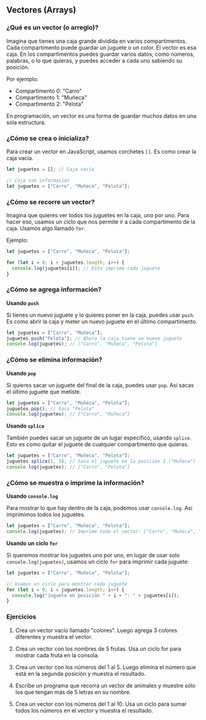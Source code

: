 ## Vectores (Arrays)

### ¿Qué es un vector (o arreglo)?
Imagina que tienes una caja grande dividida en varios compartimentos. Cada compartimento puede guardar un juguete o un color. El vector es esa caja. En los compartimentos puedes guardar varios datos, como números, palabras, o lo que quieras, y puedes acceder a cada uno sabiendo su posición.

Por ejemplo:
- Compartimento 0: "Carro"
- Compartimento 1: "Muñeca"
- Compartimento 2: "Pelota"

En programación, un vector es una forma de guardar muchos datos en una sola estructura.

### ¿Cómo se crea o inicializa?
Para crear un vector en JavaScript, usamos corchetes `[]`. Es como crear la caja vacía.

```javascript
let juguetes = []; // Caja vacía

// Caja con información
let juguetes = ["Carro", "Muñeca", "Pelota"];
```

### ¿Cómo se recorre un vector?
Imagina que quieres ver todos los juguetes en la caja, uno por uno. Para hacer eso, usamos un ciclo que nos permite ir a cada compartimento de la caja. Usamos algo llamado `for`.

Ejemplo:

```javascript
let juguetes = ["Carro", "Muñeca", "Pelota"];

for (let i = 0; i < juguetes.length; i++) {
  console.log(juguetes[i]); // Esto imprime cada juguete
}
```

### ¿Cómo se agrega información?

**Usando `push`**

Si tienes un nuevo juguete y lo quieres poner en la caja, puedes usar `push`. Es como abrir la caja y meter un nuevo juguete en el último compartimento.

```javascript
let juguetes = ["Carro", "Muñeca"];
juguetes.push("Pelota"); // Ahora la caja tiene un nuevo juguete
console.log(juguetes); // ["Carro", "Muñeca", "Pelota"]
```

### ¿Cómo se elimina información?

**Usando `pop`**

Si quieres sacar un juguete del final de la caja, puedes usar `pop`. Así sacas el último juguete que metiste.

```javascript
let juguetes = ["Carro", "Muñeca", "Pelota"];
juguetes.pop(); // Saca "Pelota"
console.log(juguetes); // ["Carro", "Muñeca"]
```

**Usando `splice`**

También puedes sacar un juguete de un lugar específico, usando `splice`. Esto es como quitar el juguete de cualquier compartimento que quieras.

```javascript
let juguetes = ["Carro", "Muñeca", "Pelota"];
juguetes.splice(1, 1); // Saca el juguete en la posición 1 ("Muñeca")
console.log(juguetes); // ["Carro", "Pelota"]
```

### ¿Cómo se muestra o imprime la información?

**Usando `console.log`**

Para mostrar lo que hay dentro de la caja, podemos usar `console.log`. Así imprimimos todos los juguetes.

```javascript
let juguetes = ["Carro", "Muñeca", "Pelota"];
console.log(juguetes); // Imprime todo el vector: ["Carro", "Muñeca", "Pelota"]
```

**Usando un ciclo `for`**

Si queremos mostrar los juguetes uno por uno, en lugar de usar solo `console.log(juguetes)`, usamos un ciclo `for` para imprimir cada juguete:

```javascript
let juguetes = ["Carro", "Muñeca", "Pelota"];

// Usamos un ciclo para mostrar cada juguete
for (let i = 0; i < juguetes.length; i++) {
  console.log("Juguete en posición " + i + ": " + juguetes[i]);
}
```

### Ejercicios

1. Crea un vector vacío llamado "colores". Luego agrega 3 colores diferentes y muestra el vector.

2. Crea un vector con los nombres de 5 frutas. Usa un ciclo for para mostrar cada fruta en la consola.

3. Crea un vector con los números del 1 al 5. Luego elimina el número que está en la segunda posición y muestra el resultado.

4. Escribe un programa que recorra un vector de animales y muestre sólo los que tengan más de 5 letras en su nombre.

5. Crea un vector con los números del 1 al 10. Usa un ciclo para sumar todos los números en el vector y muestra el resultado.